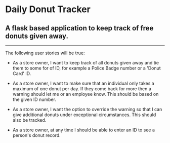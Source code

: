 # Daily Donut Tracker
## A flask based application to keep track of free donuts given away.
---
The following user stories will be true:

* As a store owner, I want to keep track of all donuts given away and tie them to some for of ID, for example a Police Badge number or a 'Donut Card' ID.

* As a store owner, I want to make sure that an individual only takes a maximum of one donut per day. If they come back for more then a warning should let me or an employee know. This should be based on the given ID number.

* As a store owner, I want the option to override the warning so that I can give additional donuts under exceptional circumstances. This should also be tracked.

* As a store owner, at any time I should be able to enter an ID to see a person's donut record.



